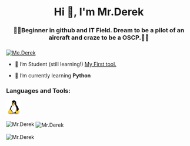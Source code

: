 <h1 align="center">Hi 👋, I'm Mr.Derek</h1>
<h3 align="center">👨‍💻Beginner in github and IT Field. Dream to be a pilot of an aircraft and craze to be a OSCP.👨‍💻</h3>

<!--<p align="left"> <img src="https://komarev.com/ghpvc/?username=tech2gamer&label=Profile%20views&color=0e75b6&style=flat" alt="tech2gamer" /> </p> -->
###
<p align="left"> <a href="https://github.com/ryo-ma/github-profile-trophy"><img src="https://github-profile-trophy.vercel.app/?username=E343IO" alt="Me.Derek" /></a> </p>

- 🔭 I’m Student (still learning!) [My First tool.](https://github.com/tech2gamer/shorturl)

- 🌱 I’m currently learning **Python**

<!-- 👯 I’m looking to collaborated on :- [Shark](https://github.com/Bhaviktutorials/shark)

🛑My Blog (in maintenance) [mr-derek-tech.blogspot.com](mr-derek-tech.blogspot.com)

- 📫 How to reach me **tech2.gamer.spsai@gmail.com**

- ⚡ Fun fact **U Know what! actually I don't know what i'm doing🤣**

 <h3 align="left">Connect with me:</h3>
<p align="left">
 <a href="https:/" target="blank"><img align="center" src="https://raw.githubusercontent.com/rahuldkjain/github-profile-readme-generator/master/src/images/icons/Social/instagram.svg" alt="tech2.gamer" height="30" width="40" /></a>
</p> -->

<h3 align="left">Languages and Tools:</h3>
<p align="left"> <a href="https://www.linux.org/" target="_blank"> <img src="https://raw.githubusercontent.com/devicons/devicon/master/icons/linux/linux-original.svg" alt="linux" width="40" height="40"/> </a> </p>

<p><img align="left" src="https://github-readme-stats.vercel.app/api/top-langs?username=E343IO&show_icons=true&locale=en&layout=compact" alt="Mr.Derek" /></p>

<p>&nbsp;<img align="center" src="https://github-readme-stats.vercel.app/api?username=E343IO&show_icons=true&locale=en" alt="Mr.Derek" /></p>

<p><img align="center" src="https://github-readme-streak-stats.herokuapp.com/?user=E343IO&" alt="Mr.Derek" /></p>

